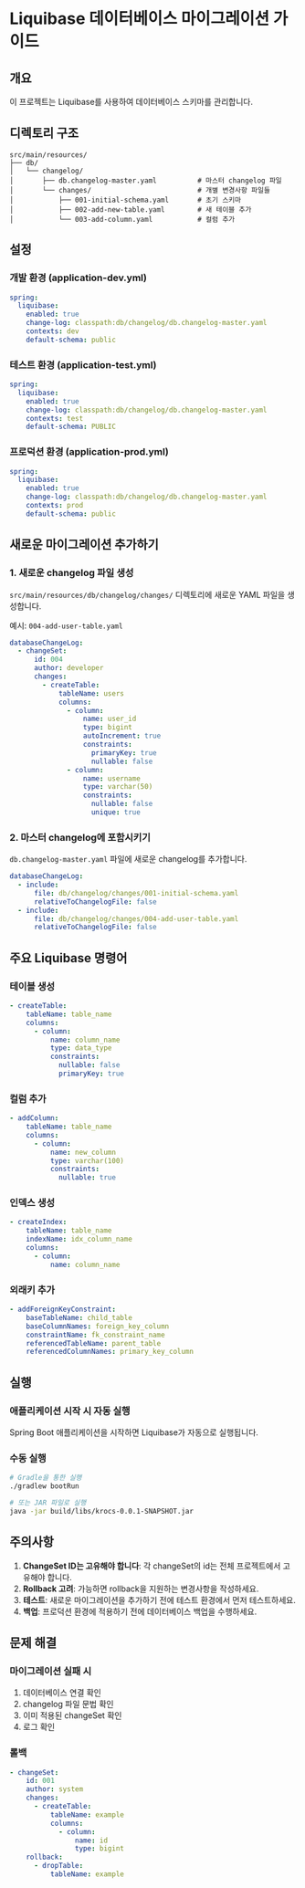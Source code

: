 # Liquibase 데이터베이스 마이그레이션 가이드

## 개요
이 프로젝트는 Liquibase를 사용하여 데이터베이스 스키마를 관리합니다.

## 디렉토리 구조
```
src/main/resources/
├── db/
│   └── changelog/
│       ├── db.changelog-master.yaml          # 마스터 changelog 파일
│       └── changes/                          # 개별 변경사항 파일들
│           ├── 001-initial-schema.yaml       # 초기 스키마
│           ├── 002-add-new-table.yaml        # 새 테이블 추가
│           └── 003-add-column.yaml           # 컬럼 추가
```

## 설정

### 개발 환경 (application-dev.yml)
```yaml
spring:
  liquibase:
    enabled: true
    change-log: classpath:db/changelog/db.changelog-master.yaml
    contexts: dev
    default-schema: public
```

### 테스트 환경 (application-test.yml)
```yaml
spring:
  liquibase:
    enabled: true
    change-log: classpath:db/changelog/db.changelog-master.yaml
    contexts: test
    default-schema: PUBLIC
```

### 프로덕션 환경 (application-prod.yml)
```yaml
spring:
  liquibase:
    enabled: true
    change-log: classpath:db/changelog/db.changelog-master.yaml
    contexts: prod
    default-schema: public
```

## 새로운 마이그레이션 추가하기

### 1. 새로운 changelog 파일 생성
`src/main/resources/db/changelog/changes/` 디렉토리에 새로운 YAML 파일을 생성합니다.

예시: `004-add-user-table.yaml`
```yaml
databaseChangeLog:
  - changeSet:
      id: 004
      author: developer
      changes:
        - createTable:
            tableName: users
            columns:
              - column:
                  name: user_id
                  type: bigint
                  autoIncrement: true
                  constraints:
                    primaryKey: true
                    nullable: false
              - column:
                  name: username
                  type: varchar(50)
                  constraints:
                    nullable: false
                    unique: true
```

### 2. 마스터 changelog에 포함시키기
`db.changelog-master.yaml` 파일에 새로운 changelog를 추가합니다.

```yaml
databaseChangeLog:
  - include:
      file: db/changelog/changes/001-initial-schema.yaml
      relativeToChangelogFile: false
  - include:
      file: db/changelog/changes/004-add-user-table.yaml
      relativeToChangelogFile: false
```

## 주요 Liquibase 명령어

### 테이블 생성
```yaml
- createTable:
    tableName: table_name
    columns:
      - column:
          name: column_name
          type: data_type
          constraints:
            nullable: false
            primaryKey: true
```

### 컬럼 추가
```yaml
- addColumn:
    tableName: table_name
    columns:
      - column:
          name: new_column
          type: varchar(100)
          constraints:
            nullable: true
```

### 인덱스 생성
```yaml
- createIndex:
    tableName: table_name
    indexName: idx_column_name
    columns:
      - column:
          name: column_name
```

### 외래키 추가
```yaml
- addForeignKeyConstraint:
    baseTableName: child_table
    baseColumnNames: foreign_key_column
    constraintName: fk_constraint_name
    referencedTableName: parent_table
    referencedColumnNames: primary_key_column
```

## 실행

### 애플리케이션 시작 시 자동 실행
Spring Boot 애플리케이션을 시작하면 Liquibase가 자동으로 실행됩니다.

### 수동 실행
```bash
# Gradle을 통한 실행
./gradlew bootRun

# 또는 JAR 파일로 실행
java -jar build/libs/krocs-0.0.1-SNAPSHOT.jar
```

## 주의사항

1. **ChangeSet ID는 고유해야 합니다**: 각 changeSet의 id는 전체 프로젝트에서 고유해야 합니다.
2. **Rollback 고려**: 가능하면 rollback을 지원하는 변경사항을 작성하세요.
3. **테스트**: 새로운 마이그레이션을 추가하기 전에 테스트 환경에서 먼저 테스트하세요.
4. **백업**: 프로덕션 환경에 적용하기 전에 데이터베이스 백업을 수행하세요.

## 문제 해결

### 마이그레이션 실패 시
1. 데이터베이스 연결 확인
2. changelog 파일 문법 확인
3. 이미 적용된 changeSet 확인
4. 로그 확인

### 롤백
```yaml
- changeSet:
    id: 001
    author: system
    changes:
      - createTable:
          tableName: example
          columns:
            - column:
                name: id
                type: bigint
    rollback:
      - dropTable:
          tableName: example
``` 